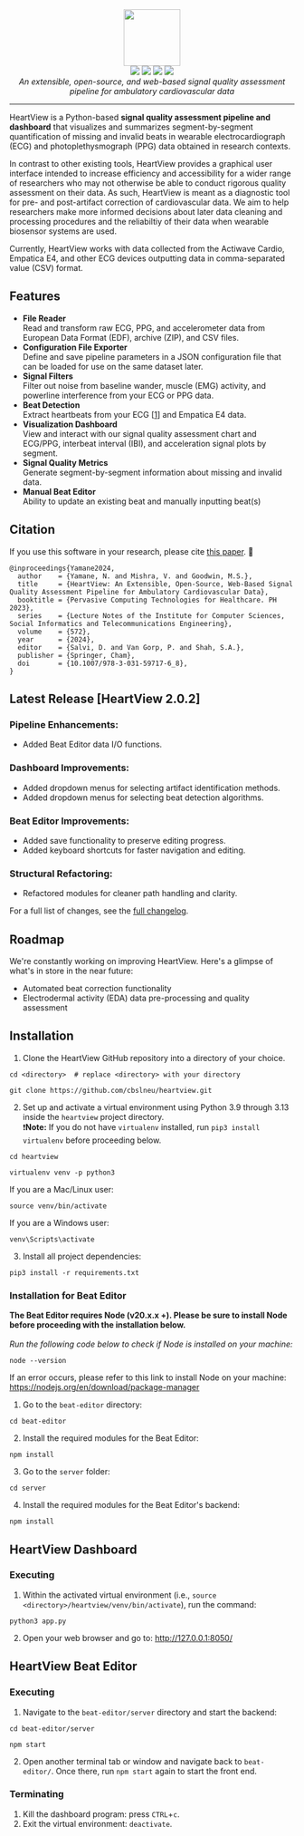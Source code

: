 <div align="center"> 
  <img src="https://github.com/nmy2103/heartview/blob/main/assets/heartview-logo.png?raw=true" height="100">
  <br>
  <img src="https://badgen.net/badge/python/3.9+/blue">
  <img src="https://badgen.net/badge/license/GPL-3.0/orange">
  <img src="https://badgen.net/badge/contributions/welcome/cyan">
  <a href='https://heartview.readthedocs.io/en/latest/?badge=latest'>
    <img src='https://readthedocs.org/projects/heartview/badge/?version=latest'>
  </a>
  <br>
  <i>An extensible, open-source, and web-based signal quality assessment pipeline for ambulatory cardiovascular data</i>
  <br>
</div>  
<hr>

HeartView is a Python-based **signal quality assessment pipeline and dashboard** that visualizes and summarizes segment-by-segment quantification of missing and invalid beats in wearable electrocardiograph (ECG) and photoplethysmograph (PPG) data obtained in research contexts.  

In contrast to other existing tools, HeartView provides a graphical user interface intended to increase efficiency and accessibility for a wider range of researchers who may not otherwise be able to conduct rigorous quality assessment on their data. As such, HeartView is meant as a diagnostic tool for pre- and post-artifact correction of cardiovascular data. We aim to help researchers make more informed decisions about later data cleaning and processing procedures and the reliabiltiy of their data when wearable biosensor systems are used.  

Currently, HeartView works with data collected from the Actiwave Cardio, Empatica E4, and other ECG devices outputting data in comma-separated value (CSV) format.

## Features
* **File Reader**
<br>Read and transform raw ECG, PPG, and accelerometer data from European Data Format (EDF), archive (ZIP), and CSV files.
* **Configuration File Exporter**
<br>Define and save pipeline parameters in a JSON configuration file that can be loaded for use on the same dataset later.
* **Signal Filters**
<br>Filter out noise from baseline wander, muscle (EMG) activity, and powerline interference from your ECG or PPG data.
* **Beat Detection**
<br>Extract heartbeats from your ECG [[1](https://doi.org/10.1016/j.bspc.2011.03.004)] and Empatica E4 data.
* **Visualization Dashboard**
<br>View and interact with our signal quality assessment chart and ECG/PPG, interbeat interval (IBI), and acceleration signal plots by segment.
* **Signal Quality Metrics**
<br>Generate segment-by-segment information about missing and invalid data.
* **Manual Beat Editor**
<br>Ability to update an existing beat and manually inputting beat(s) 

## Citation
If you use this software in your research, please cite [this paper](https://link.springer.com/chapter/10.1007/978-3-031-59717-6_8). :yellow_heart:
```
@inproceedings{Yamane2024,
  author    = {Yamane, N. and Mishra, V. and Goodwin, M.S.},
  title     = {HeartView: An Extensible, Open-Source, Web-Based Signal Quality Assessment Pipeline for Ambulatory Cardiovascular Data},
  booktitle = {Pervasive Computing Technologies for Healthcare. PH 2023},
  series    = {Lecture Notes of the Institute for Computer Sciences, Social Informatics and Telecommunications Engineering},
  volume    = {572},
  year      = {2024},
  editor    = {Salvi, D. and Van Gorp, P. and Shah, S.A.},
  publisher = {Springer, Cham},
  doi       = {10.1007/978-3-031-59717-6_8},
}
```

## Latest Release [HeartView 2.0.2]

### Pipeline Enhancements:
- Added Beat Editor data I/O functions.

### Dashboard Improvements:
- Added dropdown menus for selecting artifact identification methods.
- Added dropdown menus for selecting beat detection algorithms.

### Beat Editor Improvements:
- Added save functionality to preserve editing progress.
- Added keyboard shortcuts for faster navigation and editing.

### Structural Refactoring:
- Refactored modules for cleaner path handling and clarity.

For a full list of changes, see the [full changelog](CHANGELOG.md).

## Roadmap
We're constantly working on improving HeartView. Here's a glimpse of what's 
in store in the near future:

- Automated beat correction functionality
- Electrodermal activity (EDA) data pre-processing and quality assessment

## Installation
1. Clone the HeartView GitHub repository into a directory of your choice.
```
cd <directory>  # replace <directory> with your directory
```
```
git clone https://github.com/cbslneu/heartview.git
```
2. Set up and activate a virtual environment using Python 3.9 through 3.13 
   inside the `heartview` project directory.  
  ❗️**Note:** If you do not have `virtualenv` installed, run `pip3 install 
virtualenv` before proceeding below.
```
cd heartview
```
```
virtualenv venv -p python3
```
If you are a Mac/Linux user:
```
source venv/bin/activate
```
If you are a Windows user:
```
venv\Scripts\activate
```
3. Install all project dependencies:
```
pip3 install -r requirements.txt
```
### Installation for Beat Editor
**The Beat Editor requires Node (v20.x.x +). Please be sure to install 
Node before proceeding with the installation below.**
<br>
<br> *Run the following code below to check if Node is installed on your machine:*
```
node --version
```
If an error occurs, please refer to this link to install Node on your machine: https://nodejs.org/en/download/package-manager

1. Go to the `beat-editor` directory:
```
cd beat-editor
```
2. Install the required modules for the Beat Editor:
```
npm install
```
3. Go to the `server` folder:
```
cd server
```
4. Install the required modules for the Beat Editor's backend:
```
npm install
```
## HeartView Dashboard
### Executing
1. Within the activated virtual environment 
(i.e., `source <directory>/heartview/venv/bin/activate`), run the command:
```
python3 app.py
```
2. Open your web browser and go to: http://127.0.0.1:8050/

## HeartView Beat Editor
### Executing
1. Navigate to the `beat-editor/server` directory and start the backend:
```
cd beat-editor/server
```
```
npm start
```
2. Open another terminal tab or window and navigate back to `beat-editor/`. 
Once there, run `npm start` again to start the front end.

### Terminating
1. Kill the dashboard program: press `CTRL`+`c`.
2. Exit the virtual environment: `deactivate`.
